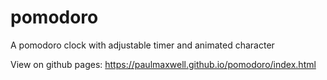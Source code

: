 # pomodoro
A pomodoro clock with adjustable timer and animated character


View on github pages:
https://paulmaxwell.github.io/pomodoro/index.html
